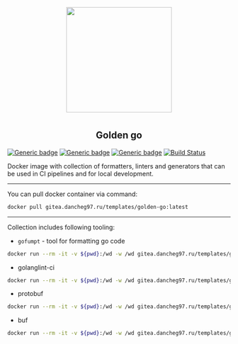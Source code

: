 <p align="center">
<img style="align: center; padding-left: 10px; padding-right: 10px; padding-bottom: 10px;" width="238px" height="238px" src="https://gitea.dancheg97.ru/repo-avatars/67-4297f15da3e76c29478ec89973007622" />
</p>

<h2 align="center">Golden go</h2>

[![Generic badge](https://img.shields.io/badge/LICENSE-GPLv3-red.svg)](https://gitea.dancheg97.ru/templates/golden-go/src/branch/main/LICENSE)
[![Generic badge](https://img.shields.io/badge/GITEA-REPO-orange.svg)](https://gitea.dancheg97.ru/templates/golden-go)
[![Generic badge](https://img.shields.io/badge/DOCKER-REGISTRY-blue.svg)](https://gitea.dancheg97.ru/templates/-/packages/container/golden-go/latest)
[![Build Status](https://drone.dancheg97.ru/api/badges/templates/golden-go/status.svg)](https://drone.dancheg97.ru/templates/golden-go)

Docker image with collection of formatters, linters and generators that can be
used in CI pipelines and for local development.

---

You can pull docker container via command:

```sh
docker pull gitea.dancheg97.ru/templates/golden-go:latest
```

---

Collection includes following tooling:

- `gofumpt` - tool for formatting go code

```sh
docker run --rm -it -v ${pwd}:/wd -w /wd gitea.dancheg97.ru/templates/golden-go:latest gofumpt --help
```

- golanglint-ci

```sh
docker run --rm -it -v ${pwd}:/wd -w /wd gitea.dancheg97.ru/templates/golden-go:latest golanglint-ci --help
```

- protobuf

```sh
docker run --rm -it -v ${pwd}:/wd -w /wd gitea.dancheg97.ru/templates/golden-go:latest protoc-gen-go --help
```

- buf

```sh
docker run --rm -it -v ${pwd}:/wd -w /wd gitea.dancheg97.ru/templates/golden-go:latest buf --help
```
